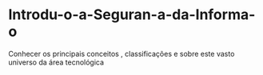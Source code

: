 # Introdu-o-a-Seguran-a-da-Informa-o
Conhecer os principais conceitos , classificações e sobre este vasto universo da área tecnológica
